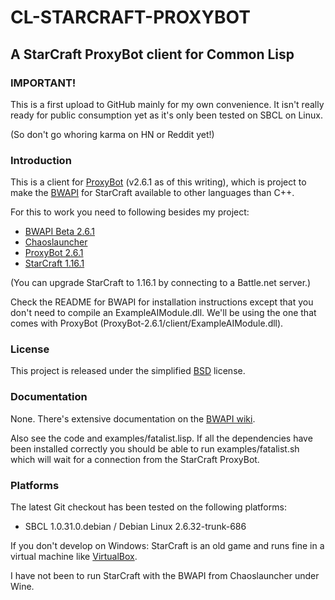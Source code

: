 # CL-STARCRAFT-PROXYBOT

## A StarCraft ProxyBot client for Common Lisp

### IMPORTANT!

This is a first upload to GitHub mainly for my own convenience.  It
isn't really ready for public consumption yet as it's only been tested
on SBCL on Linux.

(So don't go whoring karma on HN or Reddit yet!)


### Introduction

This is a client for [ProxyBot](http://code.google.com/p/bwapi-proxy/)
(v2.6.1 as of this writing), which is project to make the
[BWAPI](http://code.google.com/p/bwapi/) for StarCraft available to
other languages than C++.

For this to work you need to following besides my project:

* [BWAPI Beta 2.6.1](http://bwapi.googlecode.com/files/BWAPI_Beta_2.6.1.zip)
* [Chaoslauncher](http://www.teamliquid.net/forum/viewmessage.php?topic_id=65196)
* [ProxyBot 2.6.1](http://bwapi-proxy.googlecode.com/files/ProxyBot-2.6.1.zip)
* [StarCraft 1.16.1](http://www.blizzard.com/store/details.xml?rhtml=y&id=110000124)

(You can upgrade StarCraft to 1.16.1 by connecting to a Battle.net server.)

Check the README for BWAPI for installation instructions except that
you don't need to compile an ExampleAIModule.dll.  We'll be using the
one that comes with ProxyBot (ProxyBot-2.6.1/client/ExampleAIModule.dll).


### License

This project is released under the simplified
[BSD](http://www.opensource.net/licenses/bsd-license.php) license.


### Documentation

None.  There's extensive documentation on the
[BWAPI wiki](http://code.google.com/p/bwapi/wiki/UsingBWAPI).

Also see the code and examples/fatalist.lisp.  If all the dependencies
have been installed correctly you should be able to run
examples/fatalist.sh which will wait for a connection from the
StarCraft ProxyBot.


### Platforms

The latest Git checkout has been tested on the following platforms:

* SBCL 1.0.31.0.debian / Debian Linux 2.6.32-trunk-686

If you don't develop on Windows: StarCraft is an old game and runs
fine in a virtual machine like [VirtualBox](http://www.virtualbox.org/).

I have not been to run StarCraft with the BWAPI from Chaoslauncher
under Wine.
